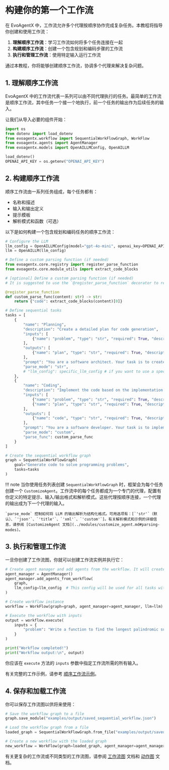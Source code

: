 # 构建你的第一个工作流

在 EvoAgentX 中，工作流允许多个代理按顺序协作完成复杂任务。本教程将指导你创建和使用工作流：

1. **理解顺序工作流**：学习工作流如何将多个任务连接在一起
2. **构建顺序工作流**：创建一个包含规划和编码步骤的工作流
3. **执行和管理工作流**：使用特定输入运行工作流

通过本教程，你将能够创建顺序工作流，协调多个代理来解决复杂问题。

## 1. 理解顺序工作流

EvoAgentX 中的工作流代表一系列可以由不同代理执行的任务。最简单的工作流是顺序工作流，其中任务一个接一个地执行，前一个任务的输出作为后续任务的输入。

让我们从导入必要的组件开始：

```python
import os 
from dotenv import load_dotenv
from evoagentx.workflow import SequentialWorkFlowGraph, WorkFlow
from evoagentx.agents import AgentManager
from evoagentx.models import OpenAILLMConfig, OpenAILLM

load_dotenv()
OPENAI_API_KEY = os.getenv("OPENAI_API_KEY")
```

## 2. 构建顺序工作流

顺序工作流由一系列任务组成，每个任务都有：

- 名称和描述
- 输入和输出定义
- 提示模板
- 解析模式和函数（可选）

以下是如何构建一个包含规划和编码任务的顺序工作流：

```python
# Configure the LLM 
llm_config = OpenAILLMConfig(model="gpt-4o-mini", openai_key=OPENAI_API_KEY, stream=True, output_response=True)
llm = OpenAILLM(llm_config)

# Define a custom parsing function (if needed)
from evoagentx.core.registry import register_parse_function
from evoagentx.core.module_utils import extract_code_blocks

# [optional] Define a custom parsing function (if needed)
# It is suggested to use the `@register_parse_function` decorator to register a custom parsing function, so the workflow can be saved and loaded correctly.  

@register_parse_function
def custom_parse_func(content: str) -> str:
    return {"code": extract_code_blocks(content)[0]}

# Define sequential tasks
tasks = [
    {
        "name": "Planning",
        "description": "Create a detailed plan for code generation",
        "inputs": [
            {"name": "problem", "type": "str", "required": True, "description": "Description of the problem to be solved"},
        ],
        "outputs": [
            {"name": "plan", "type": "str", "required": True, "description": "Detailed plan with steps, components, and architecture"}
        ],
        "prompt": "You are a software architect. Your task is to create a detailed implementation plan for the given problem.\n\nProblem: {problem}\n\nPlease provide a comprehensive implementation plan including:\n1. Problem breakdown\n2. Algorithm or approach selection\n3. Implementation steps\n4. Potential edge cases and solutions",
        "parse_mode": "str",
        # "llm_config": specific_llm_config # if you want to use a specific LLM for a task, you can add a key `llm_config` in the task dict.  
    },
    {
        "name": "Coding",
        "description": "Implement the code based on the implementation plan",
        "inputs": [
            {"name": "problem", "type": "str", "required": True, "description": "Description of the problem to be solved"},
            {"name": "plan", "type": "str", "required": True, "description": "Detailed implementation plan from the Planning phase"},
        ],
        "outputs": [
            {"name": "code", "type": "str", "required": True, "description": "Implemented code with explanations"}
        ],
        "prompt": "You are a software developer. Your task is to implement the code based on the provided problem and implementation plan.\n\nProblem: {problem}\nImplementation Plan: {plan}\n\nPlease provide the implementation code with appropriate comments.",
        "parse_mode": "custom",
        "parse_func": custom_parse_func
    }
]

# Create the sequential workflow graph
graph = SequentialWorkFlowGraph(
    goal="Generate code to solve programming problems",
    tasks=tasks
)
```

!!! note 
    当你使用任务列表创建 `SequentialWorkFlowGraph` 时，框架会为每个任务创建一个 `CustomizeAgent`。工作流中的每个任务都成为一个专门的代理，配置有你定义的特定提示、输入/输出格式和解析模式。这些代理按顺序连接，一个代理的输出成为下一个代理的输入。

    `parse_mode` 控制如何将 LLM 的输出解析为结构化格式。可用选项有：[`'str'`（默认）、`'json'`、`'title'`、`'xml'`、`'custom'`]。有关解析模式和示例的详细信息，请参阅 [CustomizeAgent 文档](../modules/customize_agent.md#parsing-modes)。

## 3. 执行和管理工作流

一旦你创建了工作流图，你就可以创建工作流实例并执行它：

```python
# Create agent manager and add agents from the workflow. It will create a `CustomizeAgent` for each task in the workflow. 
agent_manager = AgentManager()
agent_manager.add_agents_from_workflow(
    graph, 
    llm_config=llm_config  # This config will be used for all tasks without `llm_config`. 
)

# Create workflow instance
workflow = WorkFlow(graph=graph, agent_manager=agent_manager, llm=llm)

# Execute the workflow with inputs
output = workflow.execute(
    inputs = {
        "problem": "Write a function to find the longest palindromic substring in a given string."
    }
)

print("Workflow completed!")
print("Workflow output:\n", output)
```

你应该在 `execute` 方法的 `inputs` 参数中指定工作流所需的所有输入。

有关完整的工作示例，请参考 [顺序工作流示例](https://github.com/EvoAgentX/EvoAgentX/blob/main/examples/sequential_workflow.py)。

## 4. 保存和加载工作流

你可以保存工作流图以供将来使用：

```python
# Save the workflow graph to a file
graph.save_module("examples/output/saved_sequential_workflow.json")

# Load the workflow graph from a file
loaded_graph = SequentialWorkFlowGraph.from_file("examples/output/saved_sequential_workflow.json")

# Create a new workflow with the loaded graph
new_workflow = WorkFlow(graph=loaded_graph, agent_manager=agent_manager, llm=llm)
```

有关更复杂的工作流或不同类型的工作流图，请参阅 [工作流图](../modules/workflow_graph.md) 文档和 [动作图](../modules/action_graph.md) 文档。
